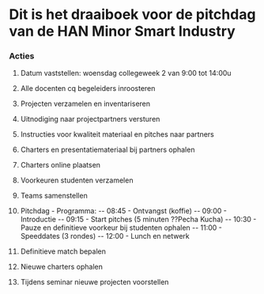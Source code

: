 # Dit is het draaiboek voor de pitchdag van de HAN Minor Smart Industry

### Acties
1. Datum vaststellen: woensdag collegeweek 2 van 9:00 tot 14:00u
2. Alle docenten cq begeleiders inroosteren
3. Projecten verzamelen en inventariseren
4. Uitnodiging naar projectpartners versturen
5. Instructies voor kwaliteit materiaal en pitches naar partners
5. Charters en presentatiemateriaal bij partners ophalen
6. Charters online plaatsen
7. Voorkeuren studenten verzamelen
8. Teams samenstellen

9. Pitchdag - Programma:
-- 08:45 - Ontvangst (koffie)
-- 09:00 - Introductie
-- 09:15 - Start pitches (5 minuten ??Pecha Kucha)
-- 10:30 - Pauze en definitieve voorkeur bij studenten ophalen
-- 11:00 - Speeddates (3 rondes)
-- 12:00 - Lunch en netwerk

10. Definitieve match bepalen
11. Nieuwe charters ophalen
12. Tijdens seminar nieuwe projecten voorstellen
